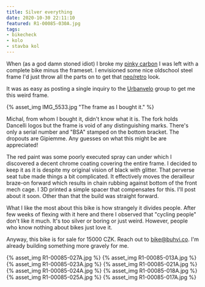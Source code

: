 ```yaml
---
title: Silver everything
date: 2020-10-30 22:11:10
featured: R1-00085-030A.jpg
tags:
- bikecheck
- kolo
- stavba kol
---
```

When (as a god damn stoned idiot) I broke my [pinky carbon](/Uhlik-z-Pekingu) I was left with a complete bike minus the frameset. I envisioned some nice oldschool steel frame I'd just throw all the parts on to get that [neo/retro](https://www.pinterest.com/aeonchrist/neoretro/) look.
<!-- more -->

It was as easy as posting a single inquiry to the [Urbanvelo](https://www.facebook.com/groups/urbanvelo.unlimited/) group to get me this weird frame.

{% asset_img IMG_5533.jpg "The frame as I bought it." %}

Michal, from whom I bought it, didn't know what it is. The fork holds Dancelli logos but the frame is void of any distinguishing marks. There's only a serial number and "BSA" stamped on the bottom bracket. The dropouts are Gipiemme. Any guesses on what this might be are appreciated!

The red paint was some poorly executed spray can under which I discovered a decent chrome coating covering the entire frame. I decided to keep it as it is despite my original vision of black with glitter. That perverse seat tube made things a bit complicated. It effectively moves the derailleur braze-on forward which results in chain rubbing against bottom of the front mech cage. I 3D printed a simple spacer that compensates for this. I'll post about it soon. Other than that the build was straight forward.

What I like the most about this bike is how strangely it divides people. After few weeks of flexing with it here and there I observed that "cycling people" don't like it much. It's too silver or boring or just weird. However, people who know nothing about bikes just love it.

Anyway, this bike is for sale for 15000 CZK. Reach out to [bike@buhvi.co](mailto:bike@buhvi.co). I'm already building something more gravely for me.

{% asset_img R1-00085-027A.jpg %}
{% asset_img R1-00085-013A.jpg %}
{% asset_img R1-00085-023A.jpg %}
{% asset_img R1-00085-021A.jpg %}
{% asset_img R1-00085-024A.jpg %}
{% asset_img R1-00085-018A.jpg %}
{% asset_img R1-00085-025A.jpg %}
{% asset_img R1-00085-017A.jpg %}
